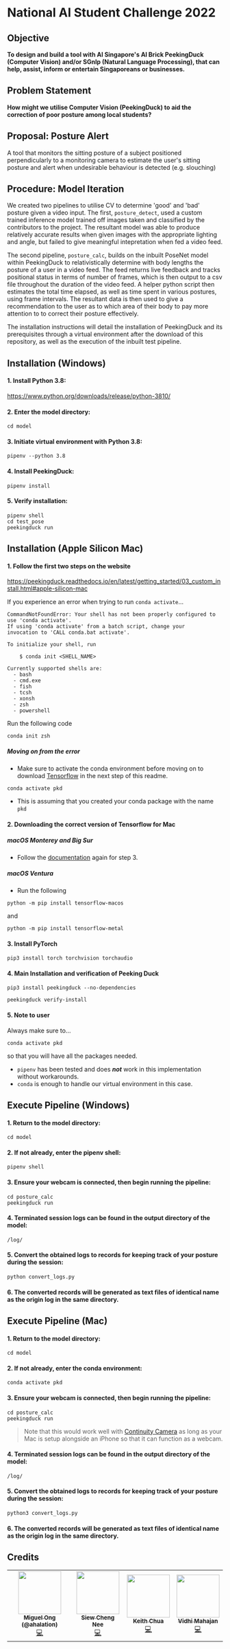 # <AI Singapore> National AI Student Challenge 2022

## Objective
**To design and build a tool with AI Singapore's AI Brick PeekingDuck (Computer Vision) and/or SGnlp (Natural Language Processing), that can help, assist, inform or entertain Singaporeans or businesses.**

## Problem Statement

**How might we utilise Computer Vision (PeekingDuck) to aid the correction of poor posture among local students?**

## Proposal: Posture Alert

A tool that monitors the sitting posture of a subject positioned perpendicularly to a monitoring camera to estimate the user's sitting posture and alert when undesirable behaviour is detected (e.g. slouching)

## Procedure: Model Iteration

We created two pipelines to utilise CV to determine 'good' and 'bad' posture given a video input. The first,  `posture_detect`, used a custom trained inference model trained off images taken and classified by the contributors to the project. The resultant model was able to produce relatively accurate results when given images with the appropriate lighting and angle, but failed to give meaningful intepretation when fed a video feed.


The second pipeline, `posture_calc`, builds on the inbuilt PoseNet model within PeekingDuck to relativistically determine with body lengths the posture of a user in a video feed. The feed returns live feedback and tracks positional status in terms of number of frames, which is then output to a csv file throughout the duration of the video feed. A helper python script then estimates the total time elapsed, as well as time spent in various postures, using frame intervals. The resultant data is then used to give a recommendation to the user as to which area of their body to pay more attention to to correct their posture effectively.


The installation instructions will detail the installation of PeekingDuck and its prerequisites through a virtual environment after the download of this repository, as well as the execution of the inbuilt test pipeline.

## Installation (Windows)

#### 1. Install Python 3.8:
https://www.python.org/downloads/release/python-3810/

#### 2. Enter the model directory:
``` 
cd model
```

#### 3. Initiate virtual environment with Python 3.8:
```
pipenv --python 3.8
```

#### 4. Install PeekingDuck:
```
pipenv install
```

#### 5. Verify installation:
```
pipenv shell
cd test_pose
peekingduck run
```

## Installation (Apple Silicon Mac)

#### 1. Follow the first two steps on the website
https://peekingduck.readthedocs.io/en/latest/getting_started/03_custom_install.html#apple-silicon-mac


If you experience an error when trying to run `conda activate`...
```shell
CommandNotFoundError: Your shell has not been properly configured to use 'conda activate'.
If using 'conda activate' from a batch script, change your
invocation to 'CALL conda.bat activate'.

To initialize your shell, run

    $ conda init <SHELL_NAME>

Currently supported shells are:
  - bash
  - cmd.exe
  - fish
  - tcsh
  - xonsh
  - zsh
  - powershell
```

Run the following code
```shell
conda init zsh
```
##### Moving on from the error

-  Make sure to activate the conda environment before moving on to download [Tensorflow](#2-downloading-the-correct-version-of-tensorflow-for-mac) in the next step of this readme.
```shell
conda activate pkd
```
- This is assuming that you created your conda package with the name `pkd`
#### 2. Downloading the correct version of Tensorflow for Mac

##### macOS Monterey and Big Sur
- Follow the [documentation](https://peekingduck.readthedocs.io/en/latest/getting_started/03_custom_install.html#apple-silicon-mac) again for step 3.

##### macOS Ventura
- Run the following
```shell
python -m pip install tensorflow-macos
```
and
```shell
python -m pip install tensorflow-metal
```

#### 3. Install PyTorch
```shell
pip3 install torch torchvision torchaudio
```

#### 4. Main Installation and verification of Peeking Duck
```shell
pip3 install peekingduck --no-dependencies

peekingduck verify-install
```
#### 5. Note to user
  Always make sure to...
```shell
conda activate pkd
```
so that you will have all the packages needed.
- `pipenv` has been tested and does ***not*** work in this implementation without workarounds.
- `conda` is enough to handle our virtual environment in this case.

## Execute Pipeline (Windows)

#### 1. Return to the model directory:
```
cd model
```

#### 2. If not already, enter the pipenv shell:
```
pipenv shell
```

#### 3. Ensure your webcam is connected, then begin running the pipeline:
```
cd posture_calc
peekingduck run
```

#### 4. Terminated session logs can be found in the output directory of the model:
```
/log/
```

#### 5. Convert the obtained logs to records for keeping track of your posture during the session:
```
python convert_logs.py
```

#### 6. The converted records will be generated as text files of identical name as the origin log in the same directory.

## Execute Pipeline (Mac)

#### 1. Return to the model directory:
```
cd model
```

#### 2. If not already, enter the conda environment:
```
conda activate pkd
```

#### 3. Ensure your webcam is connected, then begin running the pipeline:
```
cd posture_calc
peekingduck run
```
  > Note that this would work well with [Continuity Camera](https://support.apple.com/en-sg/HT213244) as long as your Mac is setup alongside an iPhone so that it can function as a webcam. 

#### 4. Terminated session logs can be found in the output directory of the model:
```
/log/
```

#### 5. Convert the obtained logs to records for keeping track of your posture during the session:
```
python3 convert_logs.py
```

#### 6. The converted records will be generated as text files of identical name as the origin log in the same directory.

## Credits

<!-- prettier-ignore-start -->
<!-- markdownlint-disable -->
<table>
  <tr>
    <td align="center"><a href="https://twitter.com/ahalation"><img src="https://media.licdn.com/dms/image/C5603AQEttkXiu0ekWg/profile-displayphoto-shrink_800_800/0/1657711282858?e=1681344000&v=beta&t=fUlkxONrygQae3NfqF5U0cno96otjN8swqyEUdcjHPY" width="100px;" alt=""/><br /><sub><b>Miguel Ong (@ahalation)</b></sub></a><br /><a href="https://github.com/ahalation" title="Code">💻</a></td>
    <td align="center"><a href="https://www.linkedin.com/in/cheng-nee-siew/"><img src="https://media.licdn.com/dms/image/D5603AQHaQWT_s_8lEw/profile-displayphoto-shrink_800_800/0/1663751899371?e=1681344000&v=beta&t=inlEcE7F7q24qxedoOu_kYsgQ54n8akHHEblcHYz9n8" width="100px;" alt=""/><br /><sub><b>Siew Cheng Nee</b></sub></a><br /><a href="https://github.com/cnjoanne" title="Code">💻</a></td>
    <td align="center"><a href="https://www.linkedin.com/in/kiithy/"><img src="https://media.licdn.com/dms/image/C5603AQHQ9p6XyAlrhw/profile-displayphoto-shrink_800_800/0/1667980946239?e=1681344000&v=beta&t=Tl9-WK_xUVC5iqrqdPJOo5_0cAiSrQDZqs60R5oyfZU" width="100px;" alt=""/><br /><sub><b>Keith Chua</b></sub></a><br /><a href="https://github.com/kiithy" title="Code">💻</a></td>
    <td align="center"><a href="https://www.linkedin.com/in/vidhimahajan/"><img src="https://cdn.pixabay.com/photo/2015/10/05/22/37/blank-profile-picture-973460__340.png" width="100px;" alt=""/><br /><sub><b>Vidhi Mahajan</b></sub></a><br /><a href="https://github.com/cryingcoralclouds" title="Code">💻</a></td>
    
  </tr>
</table>

<!-- markdownlint-restore -->
<!-- prettier-ignore-end -->